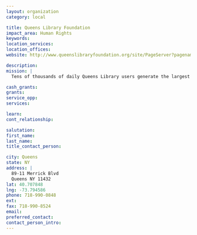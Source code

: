 ```yaml
---
layout: organization
category: local

title: Queens Library Foundation
impact_area: Human Rights
keywords: 
location_services: 
location_offices: 
website: http://www.queenslibraryfoundation.org/site/PageServer?pagename=qlfbrand_of_homepage_2013

description: 
mission: |
  Tens of thousands of daily Queens Library users generate the largest circulation of any library in the nation; they include the greatest diversity of ethnic groups and cultures in the U.S. Government funding covers a major share of the basic operating expenses. The Queens Library Foundation raises funds for many innovative services and programs.

cash_grants: 
grants: 
service_opp: 
services: 

learn: 
cont_relationship: 

salutation: 
first_name: 
last_name: 
title_contact_person: 

city: Queens
state: NY
address: |
  89-11 Merrick Blvd    
  Queens NY 11432
lat: 40.707848
lng: -73.794586
phone: 718-990-0848
ext: 
fax: 718-990-8524
email: 
preferred_contact: 
contact_person_intro: 
---
```

